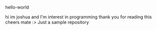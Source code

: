 hello-world

hi im joshua and I'm interest in programming thank you for reading this cheers mate :>
Just a sample repository
